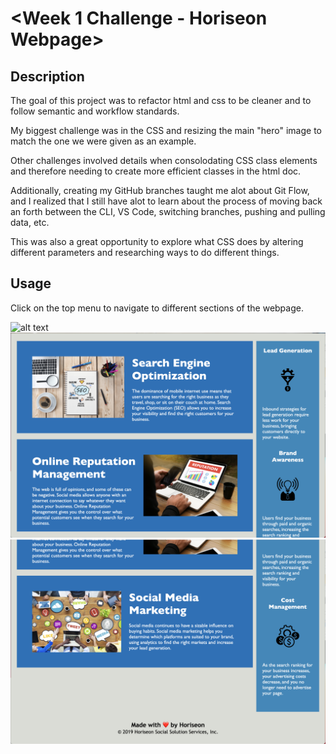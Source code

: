 # <Week 1 Challenge - Horiseon Webpage>

## Description

The goal of this project was to refactor html and css to be cleaner and to follow semantic and workflow standards.

My biggest challenge was in the CSS and resizing the main "hero" image to match the one we were given as an example. 

Other challenges involved details when consolodating CSS class elements and therefore needing to create more efficient classes in the html doc. 

Additionally, creating my GitHub branches taught me alot about Git Flow, and I realized that I still have alot to learn about the process of moving back an forth between the CLI, VS Code, switching branches, pushing and pulling data, etc. 

This was also a great opportunity to explore what CSS does by altering different parameters and researching ways to do different things.


## Usage
Click on the top menu to navigate to different sections of the webpage. 

![alt text](assets/images/Horiseon_screenshot_1.png)
![alt text](assets/images/Horiseon_screenshot_2.png)
![alt text](assets/images/Horiseon_screenshot_3.png)


